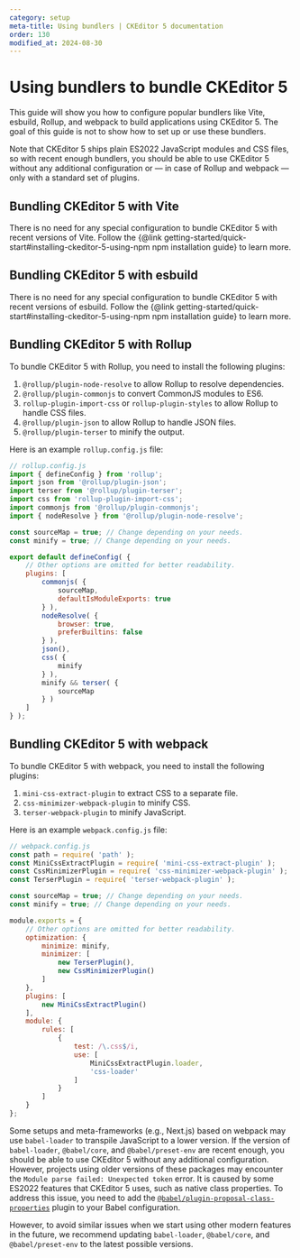 ```yaml
---
category: setup
meta-title: Using bundlers | CKEditor 5 documentation
order: 130
modified_at: 2024-08-30
---
```


# Using bundlers to bundle CKEditor&nbsp;5

This guide will show you how to configure popular bundlers like Vite, esbuild, Rollup, and webpack to build applications using CKEditor&nbsp;5. The goal of this guide is not to show how to set up or use these bundlers.

Note that CKEditor&nbsp;5 ships plain ES2022 JavaScript modules and CSS files, so with recent enough bundlers, you should be able to use CKEditor&nbsp;5 without any additional configuration or — in case of Rollup and webpack — only with a standard set of plugins.

## Bundling CKEditor&nbsp;5 with Vite

There is no need for any special configuration to bundle CKEditor&nbsp;5 with recent versions of Vite. Follow the {@link getting-started/quick-start#installing-ckeditor-5-using-npm npm installation guide} to learn more.

## Bundling CKEditor&nbsp;5 with esbuild

There is no need for any special configuration to bundle CKEditor&nbsp;5 with recent versions of esbuild. Follow the {@link getting-started/quick-start#installing-ckeditor-5-using-npm npm installation guide} to learn more.

## Bundling CKEditor&nbsp;5 with Rollup

To bundle CKEditor&nbsp;5 with Rollup, you need to install the following plugins:

1. `@rollup/plugin-node-resolve` to allow Rollup to resolve dependencies.
2. `@rollup/plugin-commonjs` to convert CommonJS modules to ES6.
3. `rollup-plugin-import-css` or `rollup-plugin-styles` to allow Rollup to handle CSS files.
4. `@rollup/plugin-json` to allow Rollup to handle JSON files.
5. `@rollup/plugin-terser` to minify the output.

Here is an example `rollup.config.js` file:

```js
// rollup.config.js
import { defineConfig } from 'rollup';
import json from '@rollup/plugin-json';
import terser from '@rollup/plugin-terser';
import css from 'rollup-plugin-import-css';
import commonjs from '@rollup/plugin-commonjs';
import { nodeResolve } from '@rollup/plugin-node-resolve';

const sourceMap = true; // Change depending on your needs.
const minify = true; // Change depending on your needs.

export default defineConfig( {
	// Other options are omitted for better readability.
	plugins: [
		commonjs( {
			sourceMap,
			defaultIsModuleExports: true
		} ),
		nodeResolve( {
			browser: true,
			preferBuiltins: false
		} ),
		json(),
		css( {
			minify
		} ),
		minify && terser( {
			sourceMap
		} )
	]
} );
```

## Bundling CKEditor&nbsp;5 with webpack

To bundle CKEditor&nbsp;5 with webpack, you need to install the following plugins:

1. `mini-css-extract-plugin` to extract CSS to a separate file.
2. `css-minimizer-webpack-plugin` to minify CSS.
3. `terser-webpack-plugin` to minify JavaScript.

Here is an example `webpack.config.js` file:

```js
// webpack.config.js
const path = require( 'path' );
const MiniCssExtractPlugin = require( 'mini-css-extract-plugin' );
const CssMinimizerPlugin = require( 'css-minimizer-webpack-plugin' );
const TerserPlugin = require( 'terser-webpack-plugin' );

const sourceMap = true; // Change depending on your needs.
const minify = true; // Change depending on your needs.

module.exports = {
	// Other options are omitted for better readability.
	optimization: {
		minimize: minify,
		minimizer: [
			new TerserPlugin(),
			new CssMinimizerPlugin()
		]
	},
	plugins: [
		new MiniCssExtractPlugin()
	],
	module: {
		rules: [
			{
				test: /\.css$/i,
				use: [
					MiniCssExtractPlugin.loader,
					'css-loader'
				]
			}
		]
	}
};
```

Some setups and meta-frameworks (e.g., Next.js) based on webpack may use `babel-loader` to transpile JavaScript to a lower version. If the version of `babel-loader`, `@babel/core`, and `@babel/preset-env` are recent enough, you should be able to use CKEditor&nbsp;5 without any additional configuration. However, projects using older versions of these packages may encounter the `Module parse failed: Unexpected token` error. It is caused by some ES2022 features that CKEditor&nbsp;5 uses, such as native class properties. To address this issue, you need to add the [`@babel/plugin-proposal-class-properties`](https://babeljs.io/docs/babel-plugin-transform-class-properties) plugin to your Babel configuration.

However, to avoid similar issues when we start using other modern features in the future, we recommend updating `babel-loader`, `@babel/core`, and `@babel/preset-env` to the latest possible versions.

